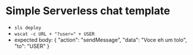 # Simple Serverless chat template

- `sls deploy`
- `wscat -c URL + "?user=" + USER`
- expected body: { "action": "sendMessage", "data": "Voce eh um tolo", "to": "USER" }
